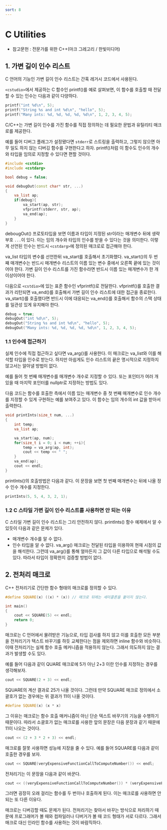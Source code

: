 ```yaml
---
sort: 8
---
```


# C Utilities

* 참고문헌 : 전문가를 위한 C++(마크 그레고리 / 한빛미디어)

## 1. 가변 길이 인수 리스트

C 언어의 기능인 가변 길이 인수 리스트는 간혹 레거시 코드에서 사용된다.

`<cstudio>`에서 제공하는 C 함수인 printf()를 예로 살펴보면, 이 함수를 호출할 때 전달할 수 있는 인수는 다음과 같이 다양하다.

```cpp
printf("int %d\n", 5);
printf("String %s and int %d\n", "hello", 5);
printf("Many ints: %d, %d, %d, %d, %d\n", 1, 2, 3, 4, 5);
```

C/C++는 가변 길이 인수를 가진 함수를 직접 정의하는 데 필요한 문법과 유틸리티 매크로를 제공한다.

예를 들어 디버그 플래그가 설정됐다면 `stderr`로 스트링을 출력하고, 그렇지 않으면 아무 일도 하지 않는 디버깅 함수를 구현한다고 하자. printf()처럼 이 함수도 인수의 개수와 타입을 임의로 지정할 수 있다면 편할 것이다.

```cpp
#include <cstdio>
#include <cstdarg>

bool debug = false;

void debugOut(const char* str, ...)
{
    va_list ap;
    if(debug){
        va_start(ap, str);
        vfprintf(stderr, str, ap);
        va_end(ap);
    }
}
```

debougOut() 프로토타입을 보면 이름과 타입이 지정된 str이라는 매개변수 뒤에 생략 부호 `...`이 있다. 이는 임의 개수와 타입의 인수를 받을 수 있다는 것을 의미한다. 이렇게 선언된 인수는 반드시 `<cstdarg>`에 정의된 매크로로 접근해야 한다.

va_list 타입의 변수를 선언한뒤 va_start를 호출해서 초기화했다. va_start()의 두 번째 매개변수는 반드시 매개변수 리스트의 이름 있는 변수 중에서 오른쪽 끝에 있는 것이어야 한다. 가변 길이 인수 리스트를 가진 함수라면 반드시 이름 있는 매개변수가 한 개 이상이어야 한다.

다음으로 `<cstdio>`에 있는 표준 함수인 vfprintf()로 전달한다. vfprintf()를 호출한 결과가 리턴되면 va_end()를 호출해서 가변 길이 인수 리스트에 대한 접근을 종료한다. va_start()를 호출했다면 반드시 이에 대응되는 va_end()를 호출해서 함수의 스택 상태를 일관성 있게 유지해야 한다.

```cpp
debug = true;
debugOut("int %d\n", 5);
debugOut("String %s and int %d\n", "hello", 5);
debugOut("Many ints: %d, %d, %d, %d, %d\n", 1, 2, 3, 4, 5);
```

### 1.1 인수에 접근하기

실제 인수에 직접 접근하고 싶다면 va_arg()를 사용한다. 이 매크로는 va_list와 이를 해석할 타입을 인수로 받는다. 하지만 아쉽게도 인수 리스트의 끝은 명시적으로 지정하지 않고서는 알아낼 방법이 없다.

예를 들어 첫 번째 매개변수를 매개변수 개수로 지정할 수 있다. 또는 포인터가 여러 개 있을 때 마지막 포인터를 nullptr로 지정하는 방법도 있다.

다음 코드는 함수를 호출한 측에서 이름 있는 매개변수 중 첫 번째 매개변수로 인수 개수를 지정할 수 있게 구현하는 예를 보여주고 있다. 이 함수는 임의 개수의 int 값을 받아서 출력한다.

```cpp
void printInts(size_t num, ...)
{
    int temp;
    va_list ap;

    va_start(ap, num);
    for(size_t i = 0; i < num; ++i){
        temp = va_arg(ap, int);
        cout << temp << " ";
    }
    va_end(ap);
    cout << endl;
}
```

printInts()의 호출방법은 다음과 같다. 이 문장을 보면 첫 번째 매개변수는 뒤에 나올 정수 인수 개수를 지정한다.

```cpp
printInts(5, 5, 4, 3, 2, 1);
```

### 1.2 C 스타일 가변 길이 인수 리스트를 사용하면 안 되는 이유
C 스타일 가변 길이 인수 리스트는 그리 안전하지 않다. printInts() 함수 예제에서 알 수 있듯이 다음과 같은 문제가 있다.

* 매개변수 개수를 알 수 없다.
* 인수 타입을 알 수 없다. va_arg() 매크로는 전달된 타입을 이용하여 현재 시점의 값을 해석한다. 그런데 va_arg()를 통해 얼마든지 그 값이 다른 타입으로 해석될 수도 있다. 따라서 타입이 정확한지 검증할 방법이 없다.

## 2. 전처리 매크로

C++ 전처리기로 간단한 함수 형태의 매크로를 정의할 수 있다.

```cpp
#define SQUARE(x) ((x) * (x)) // 매크로 뒤에는 세미콜론을 붙이지 않는다.

int main()
{
    cout << SQUARE(5) << endl;
    return 0;
}
```

매크로는 C 언어에서 물려받은 기능으로, 타입 검사를 하지 않고 이를 호출한 모든 부분을 전처리기가 텍스트 바꾸기를 하듯 교체한다는 점을 제외하면 inline 함수와 비슷하다. 이때 전처리기는 실제 함수 호출 메커니즘을 적용하지 않는다. 그래서 의도하지 않는 결과가 발생할 수도 있다.

예를 들어 다음과 같이 QUARE 매크로에 5가 아닌 2+3 이란 인수를 지정하는 경우를 생각해보자.

```cpp
cout << SQUARE(2 + 3) << endl;
```

SQUARE의 계산 결과로 25가 나올 것이다. 그런데 만약 SQUARE 매크로 정의에서 소괄호가 없는 경우에는 위 결과가 11이 나올 것이다.

```cpp
#define SQUARE(x) (x * x)
```

그 이유는 매크로는 함수 호출 매커니즘이 아닌 단순 텍스트 바꾸기의 기능을 수행하기 때문이다. 따라서 소괄호가 없는 매크로를 사용한 앞의 문장은 다음 문장과 같기 때문에 11이 나오는 것이다.

```cpp
cout << (2 + 3 * 2 + 3) << endl;
```

매크로를 잘못 사용하면 성능에 지장을 줄 수 있다. 예를 들어 SQUARE를 다음과 같이 호출한 경우를 보자.

```cpp
cout << SQUARE(veryExpensiveFunctionCallToComputeNumber()) << endl;
```

전처리기는 이 문장을 다음과 같이 바꾼다.

```cpp
cout << ((veryExpensiveFunctionCallToComputeNumber()) * (veryExpensiveFunctionCallToComputeNumber())) << endl;
```

그러면 굉장히 오래 걸리는 함수를 두 번이나 호출하게 된다. 이는 매크로를 사용하면 안 되는 또 다른 이유다.

매크로는 디버깅할 때도 문제가 된다. 전처리기는 찾아서 바꾸는 방식으로 처리하기 때문에 프로그래머가 볼 때와 컴파일러나 디버거가 볼 때 코드 형태가 서로 다르다. 그래서 매크로 대신 인라인 함수를 사용하는 것이 바람직하다.